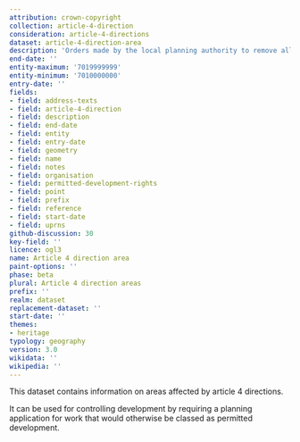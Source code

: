 ```yaml
---
attribution: crown-copyright
collection: article-4-direction
consideration: article-4-directions
dataset: article-4-direction-area
description: 'Orders made by the local planning authority to remove all or some of the permitted development rights on a site in order to protect it'
end-date: ''
entity-maximum: '7019999999'
entity-minimum: '7010000000'
entry-date: ''
fields:
- field: address-texts
- field: article-4-direction
- field: description
- field: end-date
- field: entity
- field: entry-date
- field: geometry
- field: name
- field: notes
- field: organisation
- field: permitted-development-rights
- field: point
- field: prefix
- field: reference
- field: start-date
- field: uprns
github-discussion: 30
key-field: ''
licence: ogl3
name: Article 4 direction area
paint-options: ''
phase: beta
plural: Article 4 direction areas
prefix: ''
realm: dataset
replacement-dataset: ''
start-date: ''
themes:
- heritage
typology: geography
version: 3.0
wikidata: ''
wikipedia: ''
---
```


This dataset contains information on areas affected by article 4 directions.

It can be used for controlling development by requiring a planning application for work that would otherwise be classed as permitted development.
